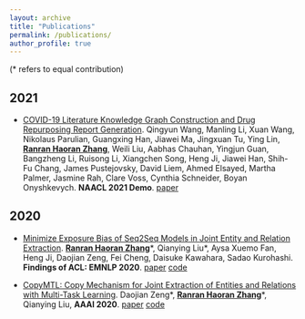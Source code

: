 ```yaml
---
layout: archive
title: "Publications"
permalink: /publications/
author_profile: true
---
```


<!-- {% if author.googlescholar %}
  You can also find my articles on <u><a href="{{author.googlescholar}}">my Google Scholar profile</a>.</u>
{% endif %}

{% include base_path %}

{% for post in site.publications reversed %}
  {% include archive-single.html %}
{% endfor %} -->

<!-- # Publications -->

(\* refers to equal contribution)

## 2021

- [COVID-19 Literature Knowledge Graph Construction and Drug Repurposing Report Generation](https://arxiv.org/pdf/2007.00576.pdf). Qingyun Wang, Manling Li, Xuan Wang, Nikolaus Parulian, Guangxing Han, Jiawei Ma, Jingxuan Tu, Ying Lin, **<u>Ranran Haoran Zhang</u>**, Weili Liu, Aabhas Chauhan, Yingjun Guan, Bangzheng Li, Ruisong Li, Xiangchen Song, Heng Ji, Jiawei Han, Shih-Fu Chang, James Pustejovsky, David Liem, Ahmed Elsayed, Martha Palmer, Jasmine Rah, Clare Voss, Cynthia Schneider, Boyan Onyshkevych. **NAACL 2021 Demo**. [paper](https://arxiv.org/pdf/2007.00576.pdf) 

## 2020

- [Minimize Exposure Bias of Seq2Seq Models in Joint Entity and Relation Extraction](https://arxiv.org/pdf/2009.07503.pdf). **<u>Ranran Haoran Zhang</u>**\*, Qianying Liu\*, Aysa Xuemo Fan, Heng Ji, Daojian Zeng, Fei Cheng, Daisuke Kawahara, Sadao Kurohashi. **Findings of ACL: EMNLP 2020**. [paper](https://arxiv.org/pdf/2009.07503.pdf) [code](https://github.com/WindChimeRan/OpenJERE)
  



- [CopyMTL: Copy Mechanism for Joint Extraction of Entities and Relations with Multi-Task Learning](https://arxiv.org/pdf/1911.10438.pdf). Daojian Zeng\*, **<u>Ranran Haoran Zhang</u>**\*, Qianying Liu, **AAAI 2020**. [paper](https://arxiv.org/pdf/1911.10438.pdf) [code](https://github.com/WindChimeRan/CopyMTL)

